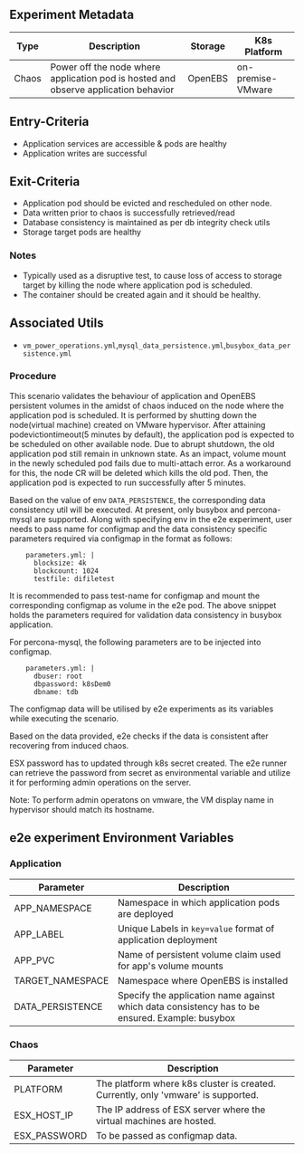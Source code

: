 ## Experiment Metadata

| Type  | Description                                                  | Storage | K8s Platform      |
| ----- | ------------------------------------------------------------ | ------- | ----------------- |
| Chaos | Power off the node where application pod is hosted and observe application behavior | OpenEBS | on-premise-VMware |

## Entry-Criteria

- Application services are accessible & pods are healthy
- Application writes are successful

## Exit-Criteria

- Application pod should be evicted and rescheduled on other node.
- Data written prior to chaos is successfully retrieved/read
- Database consistency is maintained as per db integrity check utils
- Storage target pods are healthy

### Notes

- Typically used as a disruptive test, to cause loss of access to storage target by killing the node where application pod is scheduled.
- The container should be created again and it should be healthy.

## Associated Utils

- `vm_power_operations.yml`,`mysql_data_persistence.yml`,`busybox_data_persistence.yml`



### Procedure

This scenario validates the behaviour of application and OpenEBS persistent volumes in the amidst of chaos induced on the node where the application pod is scheduled. It is performed by shutting down the node(virtual machine) created on VMware hypervisor. After attaining podevictiontimeout(5 minutes by default), the application pod is expected to be scheduled on other available node. Due to abrupt shutdown, the old application pod still remain in unknown state. As an impact, volume mount in the newly scheduled pod fails due to multi-attach error. As a workaround for this, the node CR will be deleted which kills the old pod. Then, the application pod is expected to run successfully after 5 minutes.

Based on the value of env `DATA_PERSISTENCE`, the corresponding data consistency util will be executed. At present, only busybox and percona-mysql are supported. Along with specifying env in the e2e experiment, user needs to pass name for configmap and the data consistency specific parameters required via configmap in the format as follows:

```
    parameters.yml: |
      blocksize: 4k
      blockcount: 1024
      testfile: difiletest
```

It is recommended to pass test-name for configmap and mount the corresponding configmap as volume in the e2e pod. The above snippet holds the parameters required for validation data consistency in busybox application.

For percona-mysql, the following parameters are to be injected into configmap.

```
    parameters.yml: |
      dbuser: root
      dbpassword: k8sDem0
      dbname: tdb
```

The configmap data will be utilised by e2e experiments as its variables while executing the scenario.

Based on the data provided, e2e checks if the data is consistent after recovering from induced chaos.

ESX password has to updated through k8s secret created. The e2e runner can retrieve the password from secret as environmental variable and utilize it for performing admin operations on the server.



Note: To perform admin operatons on vmware, the VM display name in hypervisor should match its hostname.



## e2e experiment Environment Variables

### Application

| Parameter        | Description                                                  |
| ---------------- | ------------------------------------------------------------ |
| APP_NAMESPACE    | Namespace in which application pods are deployed             |
| APP_LABEL        | Unique Labels in `key=value` format of application deployment |
| APP_PVC          | Name of persistent volume claim used for app's volume mounts |
| TARGET_NAMESPACE | Namespace where OpenEBS is installed                         |
| DATA_PERSISTENCE | Specify the application name against which data consistency has to be ensured. Example: busybox |

### Chaos

| Parameter    | Description                                                  |
| ------------ | ------------------------------------------------------------ |
| PLATFORM     | The platform where k8s cluster is created. Currently, only 'vmware' is supported. |
| ESX_HOST_IP  | The IP address of ESX server where the virtual machines are hosted. |
| ESX_PASSWORD | To be passed as configmap data.                              |

